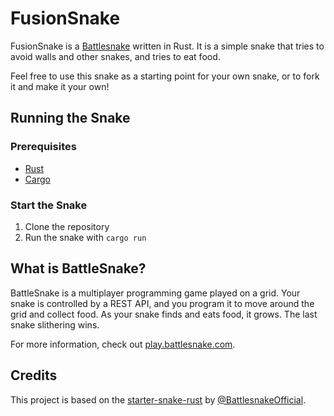 # FusionSnake

FusionSnake is a [Battlesnake](https://play.battlesnake.com/) written in Rust. It is a simple snake that tries to avoid walls and other snakes, and tries to eat food.

Feel free to use this snake as a starting point for your own snake, or to fork it and make it your own!

## Running the Snake

### Prerequisites

- [Rust](https://www.rust-lang.org/tools/install)
- [Cargo](https://doc.rust-lang.org/cargo/getting-started/installation.html)

### Start the Snake

1. Clone the repository
2. Run the snake with `cargo run`

## What is BattleSnake?

BattleSnake is a multiplayer programming game played on a grid. Your snake is controlled by a REST API, and you program it to move around the grid and collect food. As your snake finds and eats food, it grows. The last snake slithering wins.

For more information, check out [play.battlesnake.com](https://play.battlesnake.com/).

## Credits

This project is based on the [starter-snake-rust](https://github.com/BattlesnakeOfficial/starter-snake-rust) by [@BattlesnakeOfficial](https://github.com/BattlesnakeOfficial).
